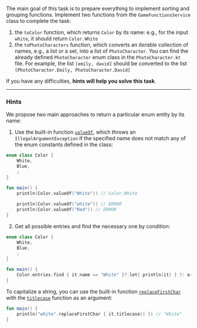 The main goal of this task is to prepare everything to implement sorting and grouping functions.
Implement two functions from the `GameFunctionsService` class to complete the task:

1) the `toColor` function, which returns `Color` by its name: e.g., for the input `white`, it should return `Color.White`
2) the `toPhotoCharacters` function, which converts an _iterable_ collection of names, e.g., a list or a set, into a 
list of `PhotoCharacter`. You can find the already defined `PhotoCharacter` enum class in the `PhotoCharacter.kt` file.
For example, the list `[emily, david]` should be converted to the list `[PhotoCharacter.Emily, PhotoCharacter.David]`

If you have any difficulties, **hints will help you solve this task**.

----

### Hints

<div class="hint" title="Possible approaches to get an enum entity by name">

We propose two main approaches to return a particular enum entity by its name:

1) Use the built-in function [`valueOf`](https://kotlinlang.org/docs/enum-classes.html#working-with-enum-constants), 
which throws an `IllegalArgumentException` if the specified name does not 
match any of the enum constants defined in the class:
```kotlin
enum class Color {
    White,
    Blue,
    ;
}

fun main() {
    println(Color.valueOf("White")) // Color.White
    
    println(Color.valueOf("white")) // ERROR
    println(Color.valueOf("Red")) // ERROR
}
```

2) Get all possible entries and find the necessary one by condition:
```kotlin
enum class Color {
    White,
    Blue,
    ;
}

fun main() {
    Color.entries.find { it.name == "White" }?.let{ println(it) } ?: error("Cannot find the color")
}
```
</div>

<div class="hint" title="How to capitalize a string?">

To capitalize a string, you can use the built-in function [`replaceFirstChar`](https://kotlinlang.org/api/latest/jvm/stdlib/kotlin.text/replace-first-char.html) 
with the [`titlecase`](https://kotlinlang.org/api/latest/jvm/stdlib/kotlin.text/titlecase.html) function as an argument:
```kotlin
fun main() {
    println("white".replaceFirstChar { it.titlecase() }) // "White"
}
```
</div>
